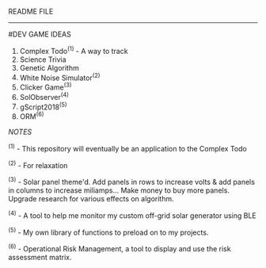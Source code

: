 README FILE

_______

#DEV GAME IDEAS

1. Complex Todo<sup>(1)</sup> - A way to track 
2. Science Trivia
3. Genetic Algorithm
4. White Noise Simulator<sup>(2)</sup>
5. Clicker Game<sup>(3)</sup>
6. SolObserver<sup>(4)</sup>
7. gScript2018<sup>(5)</sup>
8. ORM<sup>(6)</sup>

*NOTES*

<sup>(1)</sup> - This repository will eventually be an application to the Complex Todo

<sup>(2)</sup> - For relaxation

<sup>(3)</sup> - Solar panel theme'd.  Add panels in rows to increase volts & add panels in columns to increase miliamps... Make money to buy more panels.  Upgrade research for various effects on algorithm.  

<sup>(4)</sup> - A tool to help me monitor my custom off-grid solar generator using BLE

<sup>(5)</sup> - My own library of functions to preload on to my projects.

<sup>(6)</sup> - Operational Risk Management, a tool to display and use the risk assessment matrix.